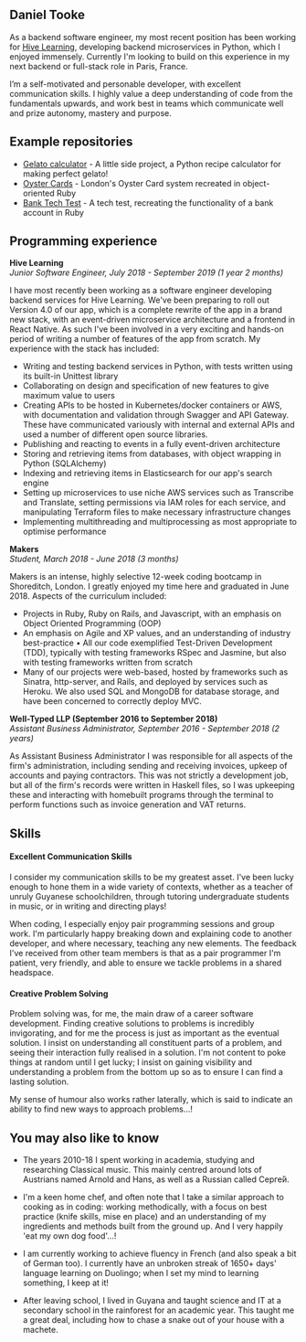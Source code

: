 ## Daniel Tooke

As a backend software engineer, my most recent position has been working for [Hive Learning](http://github.com/hivelearning), developing backend microservices in Python, which I enjoyed immensely. Currently I'm looking to build on this experience in my next backend or full-stack role in Paris, France.

I’m a self-motivated and personable developer, with excellent communication skills. I highly value a deep understanding of code from the fundamentals upwards, and work best in teams which communicate well and prize autonomy, mastery and purpose.

## Example repositories

* [Gelato calculator](https://github.com/djtooke/gelato) - A little side project, a Python recipe calculator for making perfect gelato!
* [Oyster Cards](https://github.com/djtooke/oyster) - London's Oyster Card system recreated in object-oriented Ruby
* [Bank Tech Test](https://github.com/djtooke/bank-tech-test) - A tech test, recreating the functionality of a bank account in Ruby

<!-- * [AppCapella](https://github.com/ljcphillips/appcapella) - Our graduation project at Makers Academy, an app which allows you to sing alongside yourself and create an accapella video. -->

## Programming experience

**Hive Learning**   
*Junior Software Engineer, July 2018 - September 2019 (1 year 2 months)* 

I have most recently been working as a software engineer developing backend services for Hive Learning. We've been preparing to roll out Version 4.0 of our app, which is a complete rewrite of the app in a brand new stack, with an event-driven microservice architecture and a frontend in React Native. As such I've been involved in a very exciting and hands-on period of writing a number of features of the app from scratch. My experience with the stack has included:

- Writing and testing backend services in Python, with tests written using its built-in Unittest library
- Collaborating on design and specification of new features to give maximum value to users
- Creating APIs to be hosted in Kubernetes/docker containers or AWS, with documentation and validation through Swagger and API Gateway. These have communicated variously with internal and external APIs and used a number of different open source libraries.
- Publishing and reacting to events in a fully event-driven architecture
- Storing and retrieving items from databases, with object wrapping in Python (SQLAlchemy)
- Indexing and retrieving items in Elasticsearch for our app's search engine
- Setting up microservices to use niche AWS services such as Transcribe and Translate, setting permissions via IAM roles for each service, and manipulating Terraform files to make necessary infrastructure changes
- Implementing multithreading and multiprocessing as most appropriate to optimise performance

**Makers**   
*Student, March 2018 - June 2018 (3 months)*

Makers is an intense, highly selective 12-week coding bootcamp in Shoreditch, London. I greatly enjoyed my time here and graduated in June 2018. Aspects of the curriculum included:

- Projects in Ruby, Ruby on Rails, and Javascript, with an emphasis on Object Oriented Programming (OOP)
- An emphasis on Agile and XP values, and an understanding of industry best-practice
•	All our code exemplified Test-Driven Development (TDD), typically with testing frameworks RSpec and Jasmine, but also with testing frameworks written from scratch
- Many of our projects were web-based, hosted by frameworks such as Sinatra, http-server, and Rails, and deployed by services such as Heroku. We also used SQL and MongoDB for database storage, and have been concerned to correctly deploy MVC.

**Well-Typed LLP (September 2016 to September 2018)**   
*Assistant Business Administrator, September 2016 - September 2018 (2 years)*

As Assistant Business Administrator I was responsible for all aspects of the firm's administration, including sending and receiving invoices, upkeep of accounts and paying contractors. This was not strictly a development job, but all of the firm's records were written in Haskell files, so I was upkeeping these and interacting with homebuilt programs through the terminal to perform functions such as invoice generation and VAT returns.
<!-- - Experience at learning how to learn

- Curious and passionate about code. [PROVIDE EVIDENCE]
- Fast, independent learner [PROVIDE EVIDENCE]
- Great collaborator [PROVIDE EVIDENCE] -->


## Skills

#### Excellent Communication Skills

I consider my communication skills to be my greatest asset. I've been lucky enough to hone them in a wide variety of contexts, whether as a teacher of unruly Guyanese schoolchildren, through tutoring undergraduate students in music, or in writing and directing plays!

When coding, I especially enjoy pair programming sessions and group work. I'm particularly happy breaking down and explaining code to another developer, and where necessary, teaching any new elements. The feedback I've received from other team members is that as a pair programmer I'm patient, very friendly, and able to ensure we tackle problems in a shared headspace.

#### Creative Problem Solving

Problem solving was, for me, the main draw of a career software development. Finding creative solutions to problems is incredibly invigorating, and for me the process is just as important as the eventual solution. I insist on understanding all constituent parts of a problem, and seeing their interaction fully realised in a solution. I'm not content to poke things at random until I get lucky; I insist on gaining visibility and understanding a problem from the bottom up so as to ensure I can find a lasting solution.

My sense of humour also works rather laterally, which is said to indicate an ability to find new ways to approach problems...!

<!---
## Other Selected Experience

**Leeds University**   
*Postgraduate Teaching Assistant, October 2016 - January 2018*

As a PhD researcher in the Music Department at Leeds University, I taught the Music Research Skills module to undergraduates for two consecutive years. This was a module that focussed on best practice in academic research and writing, including using reference management software, correct formatting and processes for academic writing, and help with style, academic presentations and research processes generally.

**Cambridge ESOL (English for Speakers of Other Languages)**   
*Exams Administrator, October 2008 - September 2010*

As an exams administrator I was a typesetter responsible for creating proofs of exam papers for students learning English as a second language. Given the nature of this work I ended up using macros to automate the most repetitive tasks, which might perhaps have indicated an aptitude for programming earlier than I realised!

### University Education

#### Durham University Music Department (September 2010 - June 2013)

- Music B.A. (Hons) Class: I
- Specialisms included Acoustic and Electroacoustic Composition, and Russian Music
- Heavily involved in student societies and committees, including in leadership roles

#### Durham University Music Department (September 2013 - February 2015)

- Masters by Research
- Thesis title: "Arnold Schoenberg's Die glückliche Hand: Artistic self-envisioning in the era of early modernism"
- Essentially an examination of Schoenberg's early opera Die glückliche Hand, and the ways in which the protagonist was a clear projection of Schoenberg's own self-image.

#### Leeds University Music Department  (March 2015 - February 2018)

- PhD in Music (unfinished)
- Thesis title: Hans Keller: Putting an emigre musician in context
- A wide-ranging study of the life and work of British-Austrian music critic and broadcaster Hans Keller.
--->

## You may also like to know

- The years 2010-18 I spent working in academia, studying and researching Classical music. This mainly centred around lots of Austrians named Arnold and Hans, as well as a Russian called Серге́й.

- I'm a keen home chef, and often note that I take a similar approach to cooking as in coding: working methodically, with a focus on best practice (knife skills, mise en place) and an understanding of my ingredients and methods built from the ground up. And I very happily 'eat my own dog food'...!

- I am currently working to achieve fluency in French (and also speak a bit of German too). I currently have an unbroken streak of 1650+ days' language learning on Duolingo; when I set my mind to learning something, I keep at it!

<!-- - Since 2007, my closest friends and I have put together a number of amateur dramatic productions for schools, hospitals and charity productions. Ask me about the play I wrote about the nuns and the exploding cake. -->

- After leaving school, I lived in Guyana and taught science and IT at a secondary school in the rainforest for an academic year. This taught me a great deal, including how to chase a snake out of your house with a machete.
